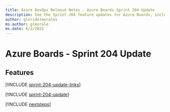```yaml
---
title: Azure DevOps Release Notes - Azure Boards Sprint 204 Update
description: See the Sprint 204 feature updates for Azure Boards, including next steps.
author: gloridelmorales
ms.author: glmorale
ms.date: 6/2/2022
---
```


# Azure Boards - Sprint 204 Update

## Features

[!INCLUDE [sprint-204-update-links](../includes/boards/sprint-204-update-links.md)]

[!INCLUDE [sprint-204-update](../includes/boards/sprint-204-update.md)]

[!INCLUDE [nextsteps](../includes/nextsteps.md)]